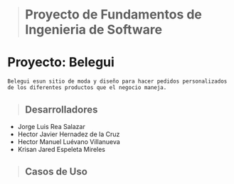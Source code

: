 > # Proyecto de Fundamentos de Ingenieria de Software
# Proyecto: Belegui
    Belegui esun sitio de moda y diseño para hacer pedidos personalizados de los diferentes productos que el negocio maneja.

> ## Desarrolladores
- Jorge Luis Rea Salazar 
- Hector Javier Hernadez de la Cruz
- Hector Manuel Luévano Villanueva
- Krisan Jared Espeleta Mireles

> ## Casos de Uso